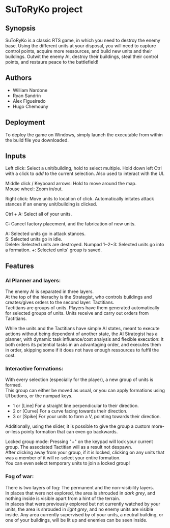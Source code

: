 # SuToRyKo project
## Synopsis
SuToRyKo is a classic RTS game, in which you need to destroy the enemy base.
Using the different units at your disposal, you will need to capture control points, acquire more ressources, and build new units and their buildings.
Outwit the enemy AI, destroy their buildings, steal their control points, and restaure peace to the battlefield!
## Authors

- William Nardone
- Ryan Sandrin
- Alex Figueiredo
- Hugo Chemouny
## Deployment

To deploy the game on Windows, simply launch the executable from within the build file you downloaded.

## Inputs

Left click: Select a unit/building, hold to select multiple. Hold down left Ctrl with a click to *add* to the current selection. Also used to interact with the UI.

Middle click / Keyboard arrows: Hold to move around the map.  
Mouse wheel: Zoom in/out.  

Right click: Move units to location of click. Automatically initates attack stances if an enemy unit/building is clicked.  

Ctrl + A: Select all of your units.

C: Cancel factory placement, and the fabrication of new units.

A: Selected units go in attack stances.  
S: Selected units go in idle.  
Delete: Selected units are destroyed.
Numpad 1\~2\~3: Selected units go into a formation.
+: Selected units' group is saved.
## Features

### AI Planner and layers:

The enemy AI is separated in three layers.  
At the top of the hierachy is the Strategist, who controls buildings and creates/gives orders to the second layer: Tactitians.  
Tactitians are groups of units. Players have them generated automatically for selected groups of units.
Units receive and carry out orders from Tactitians.

While the units and the Tactitians have simple AI states, meant to execute actions without being dependent of another state, 
the AI Strategist has a planner, with dynamic task influence/cost analysis and flexible execution: It both orders its potential tasks in an advantaging order, 
and executes them in order, skipping some if it does not have enough ressources to fuffil the cost.

### Interactive formations:

With every selection (especially for the player), a new group of units is formed.  
This group can either be moved as usual, or you can apply formations using UI buttons, or the numpad keys.

- 1 or [Line] For a straight line perpendicular to their direction.  
- 2 or [Curve] For a curve facing towards their direction.  
- 3 or [Spike] For your units to form a V, pointing towards their direction.  

Additionally, using the slider, it is possible to give the group a custom more-or-less pointy formation that can even go backwards.

Locked group mode: Pressing "+" on the keypad will lock your current group. The associated Tactitian will as a result not despawn.  
After clicking away from your group, if it is locked, clicking on any units that was a member of it will re-select your entire formation.  
You can even select temporary units to join a locked group!

### Fog of war:

There is two layers of fog: The permanent and the non-visibility layers.  
In places that were not explored, the area is shrouded in *dark grey*, and nothing inside is visible apart from a hint of the terrain.  
In places that were previously explored but not currently watched by your units, the area is shrouded in *light grey*, and no enemy units are visible inside.
Any area currently supervised by of your units, a neutral building, or one of your buildings, will be lit up and enemies can be seen inside.
